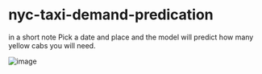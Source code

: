 # nyc-taxi-demand-predication

in a short note Pick a date and place and the model will predict how many yellow cabs you will need.

![image](https://user-images.githubusercontent.com/95572023/210792119-5abe1905-6d17-4eb2-bf4c-56061ee364cc.png)
